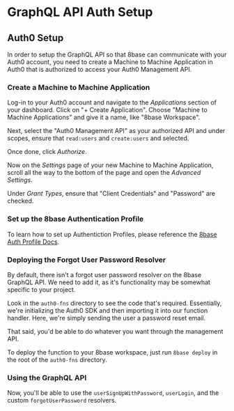 # GraphQL API Auth Setup

## Auth0 Setup

In order to setup the GraphQL API so that 8base can communicate with your Auth0 account, you need to create a Machine to Machine Application in Auth0 that is authorized to access your Auth0 Management API.

### Create a Machine to Machine Application

Log-in to your Auth0 account and navigate to the _Applications_ section of your dashboard. Click on "+ Create Application". Choose "Machine to Machine Applications" and give it a name, like "8base Workspace".

Next, select the "Auth0 Management API" as your authorized API and under scopes, ensure that `read:users` and `create:users` and selected.

Once done, click _Authorize_.

Now on the _Settings_ page of your new Machine to Machine Application, scroll all the way to the bottom of the page and open the _Advanced Settings_.

Under _Grant Types_, ensure that "Client Credentials" and "Password" are checked.

### Set up the 8base Authentication Profile

To learn how to set up Authentiction Profiles, please reference the [8base Auth Profile Docs](https://docs.8base.com/docs/8base-console/authentication#your-own-auth0-account).

### Deploying the Forgot User Password Resolver

By default, there isn't a forgot user password resolver on the 8base GraphQL API. We need to add it, as it's functionality may be somewhat specific to your project.

Look in the `auth0-fns` directory to see the code that's required. Essentially, we're initializing the Auth0 SDK and then importing it into our function handler. Here, we're simply sending the user a password reset email.

That said, you'd be able to do whatever you want through the management API.

To deploy the function to your 8base workspace, just run `8base deploy` in the root of the `auth0-fns` directory.

### Using the GraphQL API

Now, you'll be able to use the `userSignUpWithPassword`, `userLogin`, and the custom `forgotUserPassword` resolvers.
